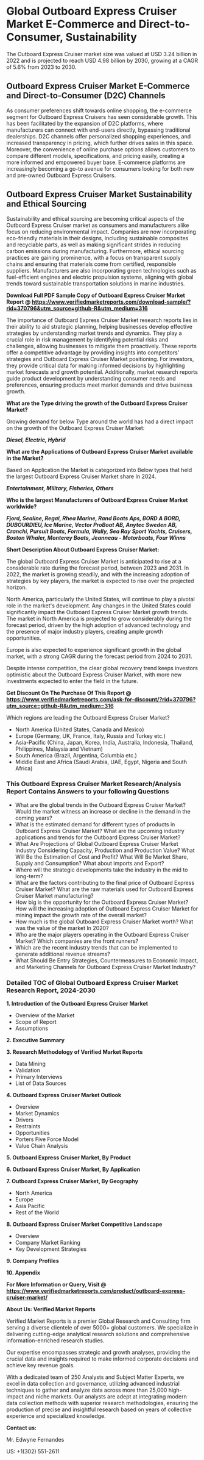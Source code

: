 <h1>Global Outboard Express Cruiser Market E-Commerce and Direct-to-Consumer, Sustainability</h1><p class=""><p>The Outboard Express Cruiser market size was valued at USD 3.24 billion in 2022 and is projected to reach USD 4.98 billion by 2030, growing at a CAGR of 5.6% from 2023 to 2030.</p><h2>Outboard Express Cruiser Market E-Commerce and Direct-to-Consumer (D2C) Channels</h2><p>As consumer preferences shift towards online shopping, the e-commerce segment for Outboard Express Cruisers has seen considerable growth. This has been facilitated by the expansion of D2C platforms, where manufacturers can connect with end-users directly, bypassing traditional dealerships. D2C channels offer personalized shopping experiences, and increased transparency in pricing, which further drives sales in this space. Moreover, the convenience of online purchase options allows customers to compare different models, specifications, and pricing easily, creating a more informed and empowered buyer base. E-commerce platforms are increasingly becoming a go-to avenue for consumers looking for both new and pre-owned Outboard Express Cruisers.   <h2>Outboard Express Cruiser Market Sustainability and Ethical Sourcing</h2><p>Sustainability and ethical sourcing are becoming critical aspects of the Outboard Express Cruiser market as consumers and manufacturers alike focus on reducing environmental impact. Companies are now incorporating eco-friendly materials in their designs, including sustainable composites and recyclable parts, as well as making significant strides in reducing carbon emissions during manufacturing. Furthermore, ethical sourcing practices are gaining prominence, with a focus on transparent supply chains and ensuring that materials come from certified, responsible suppliers. Manufacturers are also incorporating green technologies such as fuel-efficient engines and electric propulsion systems, aligning with global trends toward sustainable transportation solutions in marine industries.</p></p><p class=""><strong>Download Full PDF Sample Copy of Outboard Express Cruiser Market Report @ <a href="https://www.verifiedmarketreports.com/download-sample/?rid=370796&utm_source=github-R&utm_medium=316" target="_blank">https://www.verifiedmarketreports.com/download-sample/?rid=370796&utm_source=github-R&utm_medium=316</a></strong></p><p>The importance of&nbsp;Outboard Express Cruiser Market research reports lies in their ability to aid strategic planning, helping businesses develop effective strategies by understanding market trends and dynamics. They play a crucial role in risk management by identifying potential risks and challenges, allowing businesses to mitigate them proactively. These reports offer a competitive advantage by providing insights into competitors' strategies and Outboard Express Cruiser Market positioning. For investors, they provide critical data for making informed decisions by highlighting market forecasts and growth potential. Additionally, market research reports guide product development by understanding consumer needs and preferences, ensuring products meet market demands and drive business growth.</p><p><strong>What are the&nbsp;Type driving the growth of the Outboard Express Cruiser Market?</strong></p><p id="" class="">Growing demand for below Type around the world has had a direct impact on the growth of the Outboard Express Cruiser Market:</p><p class=""><em><strong>Diesel, Electric, Hybrid</strong></em></p><p class=""><strong>What are the&nbsp;Applications&nbsp;of Outboard Express Cruiser Market available in the Market?</strong></p><p id="" class="">Based on Application the Market is categorized into Below types that held the largest Outboard Express Cruiser Market share In 2024.</p><p class=""><em><strong>Entertainment, Military, Fisheries, Others</strong></em></p><p class=""><strong>Who is the largest Manufacturers of Outboard Express Cruiser Market worldwide?</strong></p><p><em><strong>Fjord, Sealine, Regal, Rhea Marine, Rand Boats Aps, BORD A BORD, DUBOURDIEU, Ice Marine, Vector ProBoat AB, Anytec Sweden AB, Cranchi, Pursuit Boats, Formula, Wally, Sea Ray Sport Yachts, Cruisers, Boston Whaler, Monterey Boats, Jeanneau - Motorboats, Four Winns</strong></em></p><p id="" class=""><strong>Short Description About Outboard Express Cruiser Market:</strong></p><p>The global Outboard Express Cruiser Market is anticipated to rise at a considerable rate during the forecast period, between 2023 and 2031. In 2022, the market is growing steadily, and with the increasing adoption of strategies by key players, the market is expected to rise over the projected horizon.</p><p>North America, particularly the United States, will continue to play a pivotal role in the market's development. Any changes in the United States could significantly impact the Outboard Express Cruiser Market growth trends. The market in North America is projected to grow considerably during the forecast period, driven by the high adoption of advanced technology and the presence of major industry players, creating ample growth opportunities.</p><p>Europe is also expected to experience significant growth in the global market, with a strong CAGR during the forecast period from 2024 to 2031.</p><p>Despite intense competition, the clear global recovery trend keeps investors optimistic about the Outboard Express Cruiser Market, with more new investments expected to enter the field in the future.</p><p id="" class=""><strong>Get Discount On The Purchase Of This Report @ <a href="https://www.verifiedmarketreports.com/ask-for-discount/?rid=370796?utm_source=github-R&utm_medium=316" target="_blank">https://www.verifiedmarketreports.com/ask-for-discount/?rid=370796?utm_source=github-R&utm_medium=316</a></strong></p><p class="">Which regions are leading the Outboard Express Cruiser Market?</p><ul><li>North America (United States, Canada and Mexico)</li><li>Europe (Germany, UK, France, Italy, Russia and Turkey etc.)</li><li>Asia-Pacific (China, Japan, Korea, India, Australia, Indonesia, Thailand, Philippines, Malaysia and Vietnam)</li><li>South America (Brazil, Argentina, Columbia etc.)</li><li>Middle East and Africa (Saudi Arabia, UAE, Egypt, Nigeria and South Africa)</li></ul><h3 id="" class="">This Outboard Express Cruiser Market Research/Analysis Report Contains Answers to your following Questions</h3><ul><li>What are the global trends in the Outboard Express Cruiser Market? Would the market witness an increase or decline in the demand in the coming years?</li><li>What is the estimated demand for different types of products in Outboard Express Cruiser Market? What are the upcoming industry applications and trends for the Outboard Express Cruiser Market?</li><li>What Are Projections of Global Outboard Express Cruiser Market Industry Considering Capacity, Production and Production Value? What Will Be the Estimation of Cost and Profit? What Will Be Market Share, Supply and Consumption? What about imports and Export?</li><li>Where will the strategic developments take the industry in the mid to long-term?</li><li>What are the factors contributing to the final price of Outboard Express Cruiser Market? What are the raw materials used for Outboard Express Cruiser Market manufacturing?</li><li>How big is the opportunity for the Outboard Express Cruiser Market? How will the increasing adoption of Outboard Express Cruiser Market for mining impact the growth rate of the overall market?</li><li>How much is the global Outboard Express Cruiser Market worth? What was the value of the market In 2020?</li><li>Who are the major players operating in the Outboard Express Cruiser Market? Which companies are the front runners?</li><li>Which are the recent industry trends that can be implemented to generate additional revenue streams?</li><li>What Should Be Entry Strategies, Countermeasures to Economic Impact, and Marketing Channels for Outboard Express Cruiser Market Industry?</li></ul><h3 id="" class="">Detailed TOC of Global Outboard Express Cruiser Market Research Report, 2024-2030</h3><p id="" class=""><strong>1. Introduction of the Outboard Express Cruiser Market</strong></p><ul><li>Overview of the Market</li><li>Scope of Report</li><li>Assumptions</li></ul><p id="" class=""><strong>2. Executive Summary</strong></p><p id="" class=""><strong>3. Research Methodology of Verified Market Reports</strong></p><ul><li>Data Mining</li><li>Validation</li><li>Primary Interviews</li><li>List of Data Sources</li></ul><p id="" class=""><strong>4. Outboard Express Cruiser Market Outlook</strong></p><ul><li>Overview</li><li>Market Dynamics</li><li>Drivers</li><li>Restraints</li><li>Opportunities</li><li>Porters Five Force Model</li><li>Value Chain Analysis</li></ul><p id="" class=""><strong>5. Outboard Express Cruiser Market, By Product</strong></p><p id="" class=""><strong>6. Outboard Express Cruiser Market, By Application</strong></p><p id="" class=""><strong>7. Outboard Express Cruiser Market, By Geography</strong></p><ul><li>North America</li><li>Europe</li><li>Asia Pacific</li><li>Rest of the World</li></ul><p id="" class=""><strong>8. Outboard Express Cruiser Market Competitive Landscape</strong></p><ul><li>Overview</li><li>Company Market Ranking</li><li>Key Development Strategies</li></ul><p id="" class=""><strong>9. Company Profiles</strong></p><p id="" class=""><strong>10. Appendix</strong></p><p id="" class=""><strong>For More Information or Query, Visit @ <a href="https://www.verifiedmarketreports.com/product/outboard-express-cruiser-market/" target="_blank">https://www.verifiedmarketreports.com/product/outboard-express-cruiser-market/</a></strong></p><p id="" class=""><strong>About Us: Verified Market Reports</strong></p><p id="" class="">Verified Market Reports is a premier Global Research and Consulting firm serving a diverse clientele of over 5000+ global customers. We specialize in delivering cutting-edge analytical research solutions and comprehensive information-enriched research studies.</p><p id="" class="">Our expertise encompasses strategic and growth analyses, providing the crucial data and insights required to make informed corporate decisions and achieve key revenue goals.</p><p id="" class="">With a dedicated team of 250 Analysts and Subject Matter Experts, we excel in data collection and governance, utilizing advanced industrial techniques to gather and analyze data across more than 25,000 high-impact and niche markets. Our analysts are adept at integrating modern data collection methods with superior research methodologies, ensuring the production of precise and insightful research based on years of collective experience and specialized knowledge.</p><p id="" class=""><strong>Contact us:</strong></p><p id="" class="">Mr. Edwyne Fernandes</p><p id="" class="">US: +1(302) 551-2611</p>